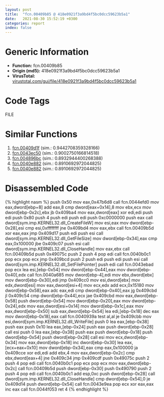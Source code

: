 ```yaml
---
layout: post
title:  "fcn.00409b85 @ 418e0921f3a9bd4f5bc0dcc59623b5a1"
date:   2021-08-30 15:52:19 +0300
categories: report
index: false
---
```


# Generic Information
- **Function:** fcn.00409b85
- **Origin (md5):** 418e0921f3a9bd4f5bc0dcc59623b5a1
- **VirusTotal:** [virustotal.com/gui/file/418e0921f3a9bd4f5bc0dcc59623b5a1][virustotal_ref]

# Code Tags
<span class="tag" id="FILE">FILE</span>


# Similar Functions

1. [fcn.00409d1f][similar_1_ref] (sim.: 0.9442708359328166)
2. [fcn.0043ec50][similar_2_ref] (sim.: 0.9002750166814518)
3. [fcn.004896bc][similar_3_ref] (sim.: 0.8932944400268388)
4. [fcn.0040e882][similar_4_ref] (sim.: 0.8910692972044825)
5. [fcn.0040e882][similar_5_ref] (sim.: 0.8910692972044825)


# Disassembled Code

{% highlight nasm %}
push 0x50
mov eax,0x47b6d8
call fcn.0044efd0
mov eax,dword[ebp+8]
add eax,8
cmp dword[eax+0x14],8
mov ebx,ecx
mov dword[ebp-0x2c],ebx
jb 0x409ba4
mov eax,dword[eax]
xor edi,edi
push edi
push 0x80
push 4
push edi
push edi
push 0xc0000000
push eax
call dword[sym.imp.KERNEL32.dll_CreateFileW]
mov esi,eax
mov dword[ebp-0x28],esi
cmp esi,0xffffffff
jne 0x409bd4
mov eax,ebx
call fcn.00409b5d
xor eax,eax
jmp 0x409d17
push edi
push esi
call dword[sym.imp.KERNEL32.dll_GetFileSize]
mov dword[ebp-0x34],eax
cmp eax,0x100000
jbe 0x409c07
push esi
call dword[sym.imp.KERNEL32.dll_CloseHandle]
mov eax,ebx
call fcn.00409b5d
push 0x49075c
push 2
push 4
pop edi
call fcn.0040b0c1
pop ecx
pop ecx
jmp 0x409bcd
push 2
push edi
push edi
push esi
call dword[sym.imp.KERNEL32.dll_SetFilePointer]
push edi
call fcn.0043ebad
pop ecx
lea esi,[ebp-0x54]
mov dword[ebp-0x44],eax
mov dword[ebp-0x40],edx
call fcn.0040a685
mov dword[ebp-4],edi
mov ebx,dword[ebx]
mov dword[ebp-0x30],edi
jmp 0x409cc0
mov esi,dword[ebx]
mov edx,dword[esi]
mov eax,dword[esi+4]
mov ecx,edx
add ecx,0x15180
mov dword[ebp-0x58],eax
adc eax,edi
cmp dword[ebp-0x40],eax
jg 0x409cbd
jl 0x409c54
cmp dword[ebp-0x44],ecx
jae 0x409cbd
mov eax,dword[ebp-0x58]
push dword[ebp-0x54]
mov dword[ebp-0x20],eax
mov dword[ebp-0x24],edx
mov eax,dword[esi+0x14]
mov dword[ebp-0x1c],eax
mov eax,dword[ebp-0x50]
sub eax,dword[ebp-0x54]
lea edi,[ebp-0x18]
dec eax
mov dword[ebp-0x18],eax
call fcn.0040939a
test al,al
je 0x409cbb
mov esi,dword[sym.imp.KERNEL32.dll_WriteFile]
push 0
lea eax,[ebp-0x38]
push eax
push 0x10
lea eax,[ebp-0x24]
push eax
push dword[ebp-0x28]
call esi
push 0
lea eax,[ebp-0x38]
push eax
push dword[ebp-0x18]
push dword[ebp-0x54]
push dword[ebp-0x28]
call esi
mov ecx,dword[ebp-0x34]
mov eax,dword[ebp-0x18]
inc dword[ebp-0x30]
lea eax,[ecx+eax+0x10]
mov dword[ebp-0x34],eax
cmp eax,0x100000
ja 0x409cce
xor edi,edi
add ebx,4
mov eax,dword[ebp-0x2c]
cmp ebx,dword[eax+4]
jne 0x409c34
jmp 0x409cdf
push 0x49075c
push 2
push 4
pop edi
call fcn.0040b0c1
pop ecx
pop ecx
mov eax,dword[ebp-0x2c]
call fcn.00409b5d
push dword[ebp-0x30]
push 0x490790
push 2
push 4
pop edi
call fcn.0040b0c1
add esp,0xc
push dword[ebp-0x28]
call dword[sym.imp.KERNEL32.dll_CloseHandle]
cmp dword[ebp-0x54],0
je 0x409d14
push dword[ebp-0x54]
call fcn.0043e9ea
pop ecx
xor eax,eax
inc eax
call fcn.0044f053
ret 4
{% endhighlight %}


[similar_1_ref]: /report/fcn.00409d1f@418e0921f3a9bd4f5bc0dcc59623b5a1
[similar_2_ref]: /report/fcn.0043ec50@3b2d901eaca41ce14deca6a48c0c801a
[similar_3_ref]: /report/fcn.004896bc@b3771987fba16f4fba07d1109ec72c76
[similar_4_ref]: /report/fcn.0040e882@44e1ffcf4e71f4505c09d520fd75f1e4
[similar_5_ref]: /report/fcn.0040e882@8e21fa3f0489a6a256cf202e57f712bc
[virustotal_ref]: https://www.virustotal.com/gui/file/418e0921f3a9bd4f5bc0dcc59623b5a1